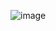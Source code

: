![image](https://user-images.githubusercontent.com/74309991/201492222-3c8c9535-d8b4-4ef2-ae41-68da4f851b56.png)
